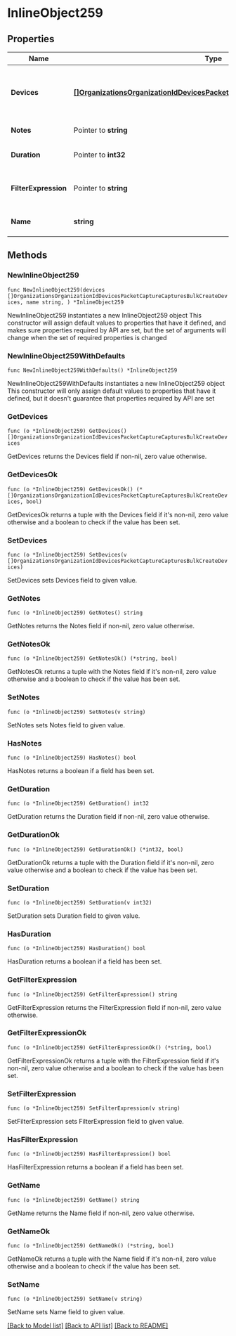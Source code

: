 # InlineObject259

## Properties

Name | Type | Description | Notes
------------ | ------------- | ------------- | -------------
**Devices** | [**[]OrganizationsOrganizationIdDevicesPacketCaptureCapturesBulkCreateDevices**](OrganizationsOrganizationIdDevicesPacketCaptureCapturesBulkCreateDevices.md) | Device details (maximum of 20 devices allowed) | 
**Notes** | Pointer to **string** | Reason for capture | [optional] 
**Duration** | Pointer to **int32** | Duration of the capture in seconds | [optional] 
**FilterExpression** | Pointer to **string** | Filter expression for the capture | [optional] 
**Name** | **string** | Name of packet capture file | 

## Methods

### NewInlineObject259

`func NewInlineObject259(devices []OrganizationsOrganizationIdDevicesPacketCaptureCapturesBulkCreateDevices, name string, ) *InlineObject259`

NewInlineObject259 instantiates a new InlineObject259 object
This constructor will assign default values to properties that have it defined,
and makes sure properties required by API are set, but the set of arguments
will change when the set of required properties is changed

### NewInlineObject259WithDefaults

`func NewInlineObject259WithDefaults() *InlineObject259`

NewInlineObject259WithDefaults instantiates a new InlineObject259 object
This constructor will only assign default values to properties that have it defined,
but it doesn't guarantee that properties required by API are set

### GetDevices

`func (o *InlineObject259) GetDevices() []OrganizationsOrganizationIdDevicesPacketCaptureCapturesBulkCreateDevices`

GetDevices returns the Devices field if non-nil, zero value otherwise.

### GetDevicesOk

`func (o *InlineObject259) GetDevicesOk() (*[]OrganizationsOrganizationIdDevicesPacketCaptureCapturesBulkCreateDevices, bool)`

GetDevicesOk returns a tuple with the Devices field if it's non-nil, zero value otherwise
and a boolean to check if the value has been set.

### SetDevices

`func (o *InlineObject259) SetDevices(v []OrganizationsOrganizationIdDevicesPacketCaptureCapturesBulkCreateDevices)`

SetDevices sets Devices field to given value.


### GetNotes

`func (o *InlineObject259) GetNotes() string`

GetNotes returns the Notes field if non-nil, zero value otherwise.

### GetNotesOk

`func (o *InlineObject259) GetNotesOk() (*string, bool)`

GetNotesOk returns a tuple with the Notes field if it's non-nil, zero value otherwise
and a boolean to check if the value has been set.

### SetNotes

`func (o *InlineObject259) SetNotes(v string)`

SetNotes sets Notes field to given value.

### HasNotes

`func (o *InlineObject259) HasNotes() bool`

HasNotes returns a boolean if a field has been set.

### GetDuration

`func (o *InlineObject259) GetDuration() int32`

GetDuration returns the Duration field if non-nil, zero value otherwise.

### GetDurationOk

`func (o *InlineObject259) GetDurationOk() (*int32, bool)`

GetDurationOk returns a tuple with the Duration field if it's non-nil, zero value otherwise
and a boolean to check if the value has been set.

### SetDuration

`func (o *InlineObject259) SetDuration(v int32)`

SetDuration sets Duration field to given value.

### HasDuration

`func (o *InlineObject259) HasDuration() bool`

HasDuration returns a boolean if a field has been set.

### GetFilterExpression

`func (o *InlineObject259) GetFilterExpression() string`

GetFilterExpression returns the FilterExpression field if non-nil, zero value otherwise.

### GetFilterExpressionOk

`func (o *InlineObject259) GetFilterExpressionOk() (*string, bool)`

GetFilterExpressionOk returns a tuple with the FilterExpression field if it's non-nil, zero value otherwise
and a boolean to check if the value has been set.

### SetFilterExpression

`func (o *InlineObject259) SetFilterExpression(v string)`

SetFilterExpression sets FilterExpression field to given value.

### HasFilterExpression

`func (o *InlineObject259) HasFilterExpression() bool`

HasFilterExpression returns a boolean if a field has been set.

### GetName

`func (o *InlineObject259) GetName() string`

GetName returns the Name field if non-nil, zero value otherwise.

### GetNameOk

`func (o *InlineObject259) GetNameOk() (*string, bool)`

GetNameOk returns a tuple with the Name field if it's non-nil, zero value otherwise
and a boolean to check if the value has been set.

### SetName

`func (o *InlineObject259) SetName(v string)`

SetName sets Name field to given value.



[[Back to Model list]](../README.md#documentation-for-models) [[Back to API list]](../README.md#documentation-for-api-endpoints) [[Back to README]](../README.md)


